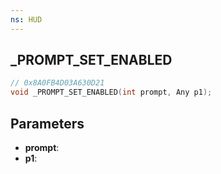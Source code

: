 ```yaml
---
ns: HUD
---
```

## _PROMPT_SET_ENABLED

```c
// 0x8A0FB4D03A630D21
void _PROMPT_SET_ENABLED(int prompt, Any p1);
```

## Parameters
* **prompt**:
* **p1**:
